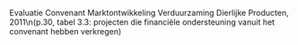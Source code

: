 Evaluatie Convenant Marktontwikkeling Verduurzaming Dierlijke Producten, 2011\n(p.30, tabel 3.3: projecten die financiële ondersteuning vanuit het convenant hebben verkregen)